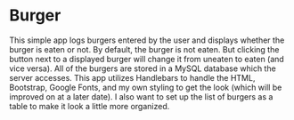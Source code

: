 # Burger

This simple app logs burgers entered by the user and displays whether the burger is eaten or not. By default, the burger is not eaten. But clicking the button next to a displayed burger will change it from uneaten to eaten (and vice versa). All of the burgers are stored in a MySQL database which the server accesses. This app utilizes Handlebars to handle the HTML, Bootstrap, Google Fonts, and my own styling to get the look (which will be improved on at a later date). I also want to set up the list of burgers as a table to make it look a little more organized.
